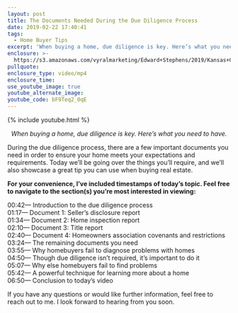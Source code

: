 ```yaml
---
layout: post
title: The Documents Needed During the Due Diligence Process
date: 2019-02-22 17:40:41
tags:
  - Home Buyer Tips
excerpt: 'When buying a home, due diligence is key. Here’s what you need to have.'
enclosure: >-
  https://s3.amazonaws.com/vyralmarketing/Edward+Stephens/2019/Kansas+City+Real+Estate+_+Edward+Stephens+Group-+Due+Diligence.mp4
pullquote:
enclosure_type: video/mp4
enclosure_time:
use_youtube_image: true
youtube_alternate_image:
youtube_code: bF9Teq2_0qE
---
```


{% include youtube.html %}

<p style="text-align: center;"><em>When buying a home, due diligence is key. Here’s what you need to have.</em></p>

During the due diligence process, there are a few important documents you need in order to ensure your home meets your expectations and requirements. Today we’ll be going over the things you’ll require, and we’ll also showcase a great tip you can use when buying real estate.

**For your convenience, I’ve included timestamps of today’s topic. Feel free to navigate to the section(s) you’re most interested in viewing:**

00:42— Introduction to the due diligence process<br>01:17— Document 1: Seller’s disclosure report<br>01:34— Document 2: Home inspection report<br>02:10— Document 3: Title report<br>02:40— Document 4: Homeowners association covenants and restrictions<br>03:24— The remaining documents you need<br>03:55— Why homebuyers fail to diagnose problems with homes<br>04:50— Though due diligence isn’t required, it’s important to do it<br>05:07— Why else homebuyers fail to find problems<br>05:42— A powerful technique for learning more about a home<br>06:50— Conclusion to today’s video

If you have any questions or would like further information, feel free to reach out to me. I look forward to hearing from you soon.